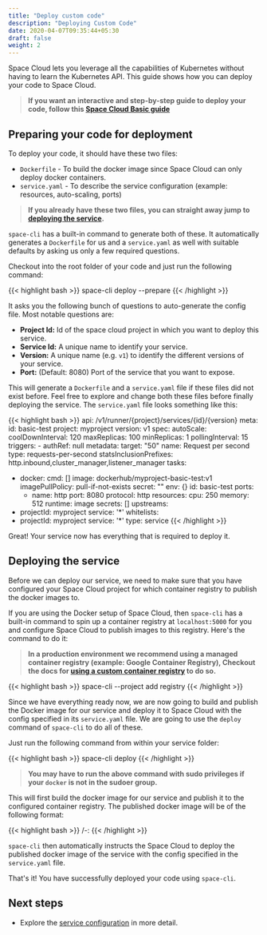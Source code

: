 ```yaml
---
title: "Deploy custom code"
description: "Deploying Custom Code"
date: 2020-04-07T09:35:44+05:30
draft: false
weight: 2
---
```


Space Cloud lets you leverage all the capabilities of Kubernetes without having to learn the Kubernetes API. This guide shows how you can deploy your code to Space Cloud.

> **If you want an interactive and step-by-step guide to deploy your code, follow this [Space Cloud Basic guide](https://learn.spaceuptech.com/space-cloud/basics/deploy-a-service/)**

## Preparing your code for deployment

To deploy your code, it should have these two files:

- `Dockerfile` - To build the docker image since Space Cloud can only deploy docker containers.
- `service.yaml` - To describe the service configuration (example: resources, auto-scaling, ports)

> **If you already have these two files, you can straight away jump to [deploying the service](/microservices/deployments/deploy-custom-code/#deploying-the-service).**

`space-cli` has a built-in command to generate both of these. It automatically generates a `Dockerfile` for us and a `service.yaml` as well with suitable defaults by asking us only a few required questions.

Checkout into the root folder of your code and just run the following command:

{{< highlight bash >}}
space-cli deploy --prepare
{{< /highlight >}}

It asks you the following bunch of questions to auto-generate the config file. Most notable questions are:

- **Project Id:** Id of the space cloud project in which you want to deploy this service.  
- **Service Id:** A unique name to identify your service.
- **Version:** A unique name (e.g. `v1`) to identify the different versions of your service. 
- **Port:** (Default: 8080) Port of the service that you want to expose. 

This will generate a `Dockerfile` and a `service.yaml` file if these files did not exist before. Feel free to explore and change both these files before finally deploying the service. The `service.yaml` file looks something like this:

{{< highlight bash >}}
api: /v1/runner/{project}/services/{id}/{version}
meta:
  id: basic-test
  project: myproject
  version: v1
spec:
  autoScale:
    coolDownInterval: 120
    maxReplicas: 100
    minReplicas: 1
    pollingInterval: 15
    triggers:
    - authRef: null
      metadata:
        target: "50"
      name: Request per second
      type: requests-per-second
  statsInclusionPrefixes: http.inbound,cluster_manager,listener_manager
  tasks:
  - docker:
      cmd: []
      image: dockerhub/myproject-basic-test:v1
      imagePullPolicy: pull-if-not-exists
      secret: ""
    env: {}
    id: basic-test
    ports:
    - name: http
      port: 8080
      protocol: http
    resources:
      cpu: 250
      memory: 512
    runtime: image
    secrets: []
  upstreams:
  - projectId: myproject
    service: '*'
  whitelists:
  - projectId: myproject
    service: '*'
type: service
{{< /highlight >}}

Great! Your service now has everything that is required to deploy it.

## Deploying the service

Before we can deploy our service, we need to make sure that you have configured your Space Cloud project for which container registry to publish the docker images to.

If you are using the Docker setup of Space Cloud, then `space-cli` has a built-in command to spin up a container registry at `localhost:5000` for you and configure Space Cloud to publish images to this registry. Here's the command to do it:

> **In a production environment we recommend using a managed container registry (example: Google Container Registry), Checkout the docs for [using a custom container registry](/microservices/deployments/using-custom-container-registry) to do so.**

{{< highlight bash >}}
space-cli --project <project-id> add registry
{{< /highlight >}}

Since we have everything ready now, we are now going to build and publish the Docker image for our service and deploy it to Space Cloud with the config specified in its `service.yaml` file. We are going to use the `deploy` command of `space-cli` to do all of these.

Just run the following command from within your service folder:

{{< highlight bash >}}
space-cli deploy
{{< /highlight >}}

> **You  may have to run the above command with sudo privileges if your `docker` is not in the sudoer group.**

This will first build the docker image for our service and publish it to the configured container registry. The published docker image will be of the following format: 

{{< highlight bash >}}
<docker-registry>/<project-id>-<service-id>:<service-version>
{{< /highlight >}}

`space-cli` then automatically instructs the Space Cloud to deploy the published docker image of the service with the config specified in the `service.yaml` file.

That's it! You have successfully deployed your code using `space-cli`.

## Next steps

- Explore the [service configuration](/microservices/deployments/services-in-depth) in more detail.
